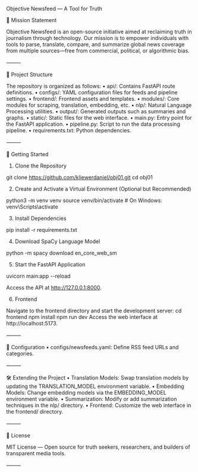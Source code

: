 
Objective Newsfeed — A Tool for Truth

🧭 Mission Statement

Objective Newsfeed is an open-source initiative aimed at reclaiming truth in journalism through technology. Our mission is to empower individuals with tools to parse, translate, compare, and summarize global news coverage from multiple sources—free from commercial, political, or algorithmic bias.

⸻

📁 Project Structure

The repository is organized as follows:
	•	api/: Contains FastAPI route definitions.
	•	configs/: YAML configuration files for feeds and pipeline settings.
	•	frontend/: Frontend assets and templates.
	•	modules/: Core modules for scraping, translation, embedding, etc.
	•	nlp/: Natural Language Processing utilities.
	•	output/: Generated outputs such as summaries and graphs.
	•	static/: Static files for the web interface.
	•	main.py: Entry point for the FastAPI application.
	•	pipeline.py: Script to run the data processing pipeline.
	•	requirements.txt: Python dependencies.

⸻

🚀 Getting Started

1. Clone the Repository

git clone https://github.com/kliewerdaniel/obj01.git
cd obj01

2. Create and Activate a Virtual Environment (Optional but Recommended)

python3 -m venv venv
source venv/bin/activate  # On Windows: venv\Scripts\activate

3. Install Dependencies

pip install -r requirements.txt

4. Download SpaCy Language Model

python -m spacy download en_core_web_sm

5. Start the FastAPI Application

uvicorn main:app --reload

Access the API at http://127.0.0.1:8000.

6. Frontend

Navigate to the frontend directory and start the development server:
cd frontend
npm install
npm run dev
Access the web interface at http://localhost:5173.

⸻

🔧 Configuration
	•	configs/newsfeeds.yaml: Define RSS feed URLs and categories.
	

⸻

🛠️ Extending the Project
	•	Translation Models: Swap translation models by updating the TRANSLATION_MODEL environment variable.
	•	Embedding Models: Change embedding models via the EMBEDDING_MODEL environment variable.
	•	Summarization: Modify or add summarization techniques in the nlp/ directory.
	•	Frontend: Customize the web interface in the frontend/ directory.

⸻

📜 License

MIT License — Open source for truth seekers, researchers, and builders of transparent media tools.

⸻
